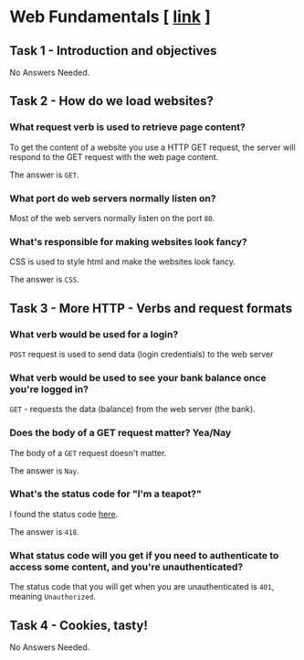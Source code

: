 # Web Fundamentals [ [link](https://tryhackme.com/room/webfundamentals) ]

## Task 1 - Introduction and objectives

No Answers Needed.

## Task 2 - How do we load websites?

### What request verb is used to retrieve page content?

To get the content of a website you use a HTTP GET request, the server will respond to the GET request with the web page content.

The answer is `GET`.

### What port do web servers normally listen on?

Most of the web servers normally listen on the port `80`.

### What's responsible for making websites look fancy?

CSS is used to style html and make the websites look fancy.

The answer is `CSS`.

## Task 3 - More HTTP - Verbs and request formats

### What verb would be used for a login?

`POST` request is used to send data (login credentials) to the web server 

### What verb would be used to see your bank balance once you're logged in?

`GET` - requests the data (balance) from the web server (the bank).

### Does the body of a GET request matter? Yea/Nay

The body of a `GET` request doesn't matter.

The answer is `Nay`.

### What's the status code for "I'm a teapot?"

I found the status code [here](https://developer.mozilla.org/en-US/docs/Web/HTTP/Status#client_error_responses).

The answer is `418`.

### What status code will you get if you need to authenticate to access some content, and you're unauthenticated?

The status code that you will get when you are unauthenticated is `401`, meaning `Unauthorized`.

## Task 4 - Cookies, tasty!

No Answers Needed.

